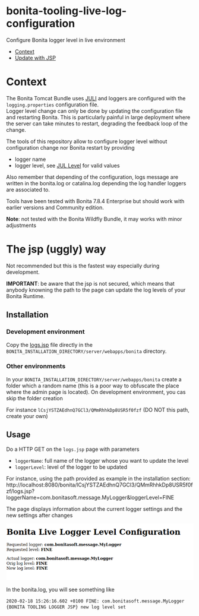 # bonita-tooling-live-log-configuration

Configure Bonita logger level in live environment

- [Context]()
- [Update with JSP](#jsp)

# Context

The Bonita Tomcat Bundle uses [JULI](https://tomcat.apache.org/tomcat-8.5-doc/logging.html) and loggers are configured
with the `logging.properties` configuration file.   
Logger level change can only be done by updating the configuration file and restarting Bonita. This is particularly
painful in large deployment where the server can take minutes to restart, degrading the feedback loop of the change.


The tools of this repository allow to configure logger level without configuration change nor Bonita restart by
providing
- logger name
- logger level, see [JUL Level](https://docs.oracle.com/javase/8/docs/api/java/util/logging/Level.html) for valid values

Also remember that depending of the configuration, logs message are written in the bonita.log or catalina.log
depending the log handler loggers are associated to. 


Tools have been tested with Bonita 7.8.4 Enterprise but should work with earlier versions and Community edition.


**Note**: not tested with the Bonita Wildfly Bundle, it may works with minor adjustments


# <a name="jsp"></a> The jsp (uggly) way

Not recommended but this is the fastest way especially during development.

**IMPORTANT**: be aware that the jsp is not secured, which means that anybody knowning the path to the page can update
the log levels of your Bonita Runtime.

## Installation

### Development environment

Copy the [logs.jsp](jsp/logs.jsp) file directly in the `BONITA_INSTALLATION_DIRECTORY/server/webapps/bonita` directory.

### Other environments

In your `BONITA_INSTALLATION_DIRECTORY/server/webapps/bonita` create a folder which a random name (this is a poor way to
obfuscate the place where the admin page is located). On development environment, you cas skip the folder creation

For instance `lCsjYSTZAEdhnQ7GCl3/QMmRhhkDp8USR5f0fzf` (DO NOT this path, create your own)


## Usage

Do a HTTP GET on the `logs.jsp` page  with parameters
- `loggerName`: full name of the logger whose you want to update the level
- `loggerLevel`: level of the logger to be updated

For instance, using the path provided as example in the installation section: http://localhost:8080/bonita/lCsjYSTZAEdhnQ7GCl3/QMmRhhkDp8USR5f0fzf/logs.jsp?loggerName=com.bonitasoft.message.MyLogger&loggerLevel=FINE

The page displays information about the current logger settings and the new settings after changes

![Log configuration with JSP](docs/img/jsp_screenshot.png "Log configuration with JSP")


In the bonita.log, you will see something like
```
2020-02-18 15:26:16.602 +0100 FINE: com.bonitasoft.message.MyLogger {BONITA TOOLING LOGGER JSP} new log level set
```
